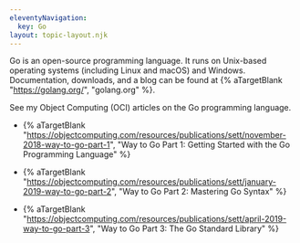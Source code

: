 ```yaml
---
eleventyNavigation:
  key: Go
layout: topic-layout.njk
---
```


Go is an open-source programming language.
It runs on Unix-based operating systems (including Linux and macOS) and Windows.
Documentation, downloads, and a blog can be found at
{% aTargetBlank "https://golang.org/", "golang.org" %}.

See my Object Computing (OCI) articles on the Go programming language.

- {% aTargetBlank
  "https://objectcomputing.com/resources/publications/sett/november-2018-way-to-go-part-1",
  "Way to Go Part 1: Getting Started with the Go Programming Language" %}

- {% aTargetBlank
  "https://objectcomputing.com/resources/publications/sett/january-2019-way-to-go-part-2",
  "Way to Go Part 2: Mastering Go Syntax" %}

- {% aTargetBlank
  "https://objectcomputing.com/resources/publications/sett/april-2019-way-to-go-part-3",
  "Way to Go Part 3: The Go Standard Library" %}
